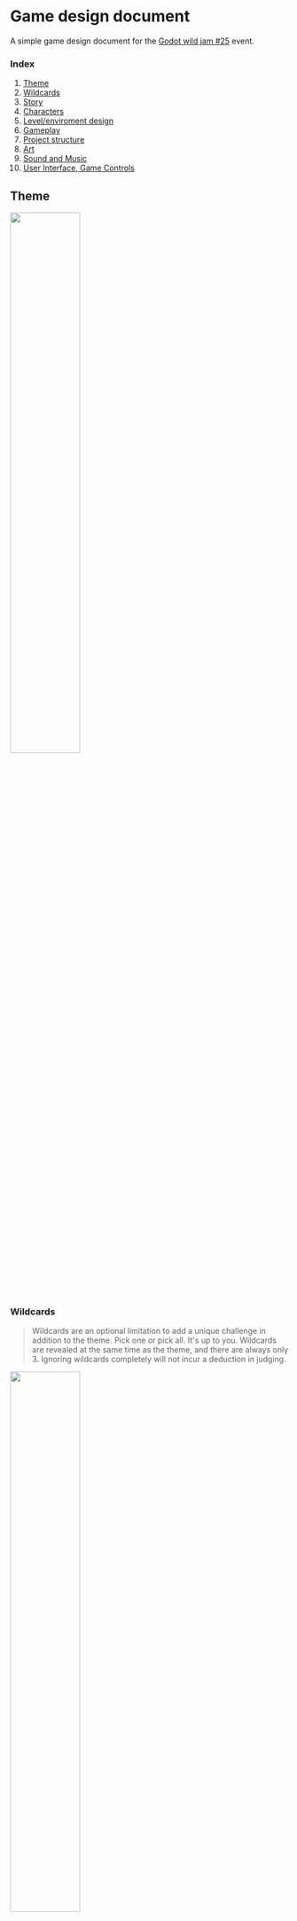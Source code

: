 # Game design document

A simple game design document for the [Godot wild jam #25](https://itch.io/jam/godot-wild-jam-25) event.

### Index
1. [Theme](#theme)
1. [Wildcards](#wildcards)
1. [Story](#story)
1. [Characters](#characters)
1. [Level/enviroment design](#levelenvironment-design)
1. [Gameplay](#gameplay)
1. [Project structure](#project-structure)
1. [Art](#art)
1. [Sound and Music](#sound-and-music)
1. [User Interface, Game Controls](#user-interface-game-controls)


## Theme
<img src="https://img.itch.zone/aW1nLzQyMjQyNjkucG5n/original/er%2BJth.png" width="50%"/>

### Wildcards
> Wildcards are an optional limitation to add a unique challenge in addition to the theme.
Pick one or pick all. It's up to you. Wildcards are revealed at the same 
time as the theme, and there are always only 3. Ignoring wildcards completely will not incur a deduction in judging.

<img src="https://img.itch.zone/aW1nLzQyMjQyNzkucG5n/original/VwakEU.png" width="50%"/>

## Story

- Time traveler from dystopian future and  you trying to prevent global catastrophe which leads to this kind of future. Seeking a way to close the portals that bring the corruption to the world

## Characters

## Level/environment design

## Gameplay

- 2D platform.
- A guy that has a sort of power : a dark and a light one. When he switches the world changes.
- Player has to get a "key"
- Forbidden fruit could be some kind of button that show both of the worlds.
- No hud : no live or informations, only object are show.

## Project structure

>
> - assets
>   - sprites / images
>   - music / sound fx
>   - fonts
>   - ...
> - scenes
>   - Level
>   - ...
> - scripts
>   - Autoload / Global
>   - ...


## Art

## Sound and Music

## User Interface, Game Controls
